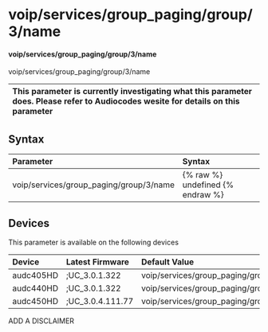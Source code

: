 ﻿---
description: voip/services/group_paging/group/3/name
search: false
---

# voip/services/group_paging/group/3/name

#### voip/services/group_paging/group/3/name

voip/services/group_paging/group/3/name


| This parameter is currently investigating what this parameter does. Please refer to Audiocodes wesite for details on this parameter | 
| :--- |

## Syntax
| Parameter | Syntax |
| :--- | :--- |
|voip/services/group_paging/group/3/name | {% raw %} undefined {% endraw %}|

## Devices
This parameter is available on the following devices

| Device | Latest Firmware | Default Value |
|:---|:---|:---|
| audc405HD | ;UC_3.0.1.322 | voip/services/group_paging/group/3/name= 
| audc440HD | ;UC_3.0.1.322 | voip/services/group_paging/group/3/name= 
| audc450HD | ;UC_3.0.4.111.77 | voip/services/group_paging/group/3/name= 

ADD A DISCLAIMER
